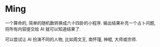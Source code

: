 # Ming

一个算命的, 简单的随机数转换成六十四卦的小程序.
输出结果补充一个占卜问题, 将所有内容提交给 AI 就可以知道结果了.

可以尝试让 AI 扮演不同的人物, 比如周文王, 南怀瑾, 神棍, 大师或宗师.
